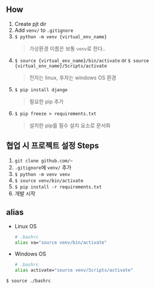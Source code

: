 ## How

1. Create pjt dir
2. Add `venv/` to `.gitignore`
3. `$ python -m venv {virtual_env_name}`
    > 가상환경 이름은 보통 `venv`로 한다..
4. `$ source {virtual_env_name}/bin/activate` or `$ source {virtual_env_name}/Scripts/activate`
    > 전자는 linux, 후자는 windows OS 환경
5. `$ pip install django`
    > 필요한 pip 추가
6. `$ pip freeze > requirements.txt`
    > 설치한 pip를 필수 설치 요소로 문서화

## 협업 시 프로젝트 설정 Steps
1. `git clone github.com/~`
2. `.gitignore`에 `venv/` 추가
3. `$ python -m venv venv`
4. `$ source venv/bin/activate`
5. `$ pip install -r requirements.txt`
6. 개발 시작

## alias

- Linux OS
    ```bash
    # .bashrc
    alias va="source venv/bin/activate"
    ```
- Windows OS
    ```bash
    # .bashrc
    alias activate="source venv/Scripts/activate"
    ```

```shell
$ source ./bashrc
```